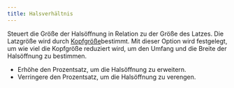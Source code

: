 ```yaml
---
title: Halsverhältnis
---
```


Steuert die Größe der Halsöffnung in Relation zu der Größe des Latzes. Die Latzgröße wird durch [Kopfgröße](/docs/designs/bob/options/headsize)bestimmt. Mit dieser Option wird festgelegt, um wie viel die Kopfgröße reduziert wird, um den Umfang und die Breite der Halsöffnung zu bestimmen.

- Erhöhe den Prozentsatz, um die Halsöffnung zu erweitern.
- Verringere den Prozentsatz, um die Halsöffnung zu verengen.




